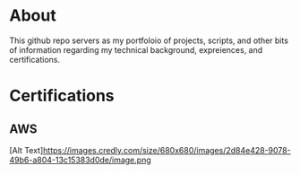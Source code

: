 # About
This github repo servers as my portfoloio of projects, scripts, and other bits of information regarding my technical background, expreiences, and certifications.

# Certifications
## AWS
[Alt Text]https://images.credly.com/size/680x680/images/2d84e428-9078-49b6-a804-13c15383d0de/image.png